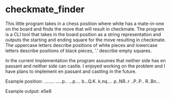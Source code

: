 # checkmate_finder
 
This little program takes in a chess position where white has a mate-in-one on the board and finds the move that will result in checkmate. The program is a CLI tool that takes in the board position as a string representation and outputs the starting and ending square for the move resulting in checkmate. The uppercase letters describe positions of white pieces and lowercase letters describe positions of black pieces, '.' describe empty squares.

In the current Implementation the program assumes that neither side has en passant and neither side can castle. I enjoyed working on the problem and I have plans to implement en passant and castling in the future.

Example position:
........
.....p..
...p....
b...Q.K.
k.nq....
p..NR..r
..P..P..
R..Bn...

Example output:
e5e8